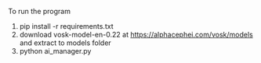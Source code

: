 To run the program 
1. pip install -r requirements.txt
2. download vosk-model-en-0.22 at https://alphacephei.com/vosk/models and extract to models folder
3. python ai_manager.py